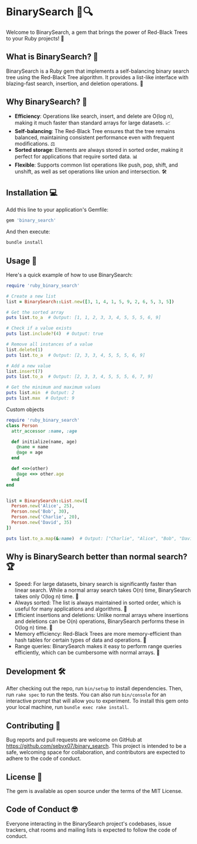 # BinarySearch 🌳🔍

Welcome to BinarySearch, a gem that brings the power of Red-Black Trees to your Ruby projects! 🚀

## What is BinarySearch? 🤔

BinarySearch is a Ruby gem that implements a self-balancing binary search tree using the Red-Black Tree algorithm. It provides a list-like interface with blazing-fast search, insertion, and deletion operations. 💨

## Why BinarySearch? 🌟

- **Efficiency**: Operations like search, insert, and delete are O(log n), making it much faster than standard arrays for large datasets. 📈
- **Self-balancing**: The Red-Black Tree ensures that the tree remains balanced, maintaining consistent performance even with frequent modifications. ⚖️
- **Sorted storage**: Elements are always stored in sorted order, making it perfect for applications that require sorted data. 📊
- **Flexible**: Supports common list operations like push, pop, shift, and unshift, as well as set operations like union and intersection. 🛠️

## Installation 💻

Add this line to your application's Gemfile:

```ruby
gem 'binary_search'
```

And then execute:
```bash
bundle install
```

## Usage 🚀
Here's a quick example of how to use BinarySearch:

```ruby
require 'ruby_binary_search'

# Create a new list
list = BinarySearch::List.new([3, 1, 4, 1, 5, 9, 2, 6, 5, 3, 5])

# Get the sorted array
puts list.to_a  # Output: [1, 1, 2, 3, 3, 4, 5, 5, 5, 6, 9]

# Check if a value exists
puts list.include?(4)  # Output: true

# Remove all instances of a value
list.delete(1)
puts list.to_a  # Output: [2, 3, 3, 4, 5, 5, 5, 6, 9]

# Add a new value
list.insert(7)
puts list.to_a  # Output: [2, 3, 3, 4, 5, 5, 5, 6, 7, 9]

# Get the minimum and maximum values
puts list.min  # Output: 2
puts list.max  # Output: 9
```
Custom objects
```ruby
require 'ruby_binary_search'
class Person
  attr_accessor :name, :age

  def initialize(name, age)
    @name = name
    @age = age
  end

  def <=>(other)
    @age <=> other.age
  end
end


list = BinarySearch::List.new([
  Person.new('Alice', 25),
  Person.new('Bob', 30),
  Person.new('Charlie', 20),
  Person.new('David', 35)
])

puts list.to_a.map(&:name)  # Output: ["Charlie", "Alice", "Bob", "David"]
```

## Why is BinarySearch better than normal search? 🏆

- Speed: For large datasets, binary search is significantly faster than linear search. While a normal array search takes O(n) time, BinarySearch takes only O(log n) time. 🐇
- Always sorted: The list is always maintained in sorted order, which is useful for many applications and algorithms. 📑
- Efficient insertions and deletions: Unlike normal arrays where insertions and deletions can be O(n) operations, BinarySearch performs these in O(log n) time. 🔄
- Memory efficiency: Red-Black Trees are more memory-efficient than hash tables for certain types of data and operations. 💾
- Range queries: BinarySearch makes it easy to perform range queries efficiently, which can be cumbersome with normal arrays. 🎯

## Development 🛠️

After checking out the repo, run `bin/setup` to install dependencies. Then, run `rake spec` to run the tests. You can also run `bin/console` for an interactive prompt that will allow you to experiment.
To install this gem onto your local machine, run `bundle exec rake install`.

## Contributing 🤝

Bug reports and pull requests are welcome on GitHub at https://github.com/sebyx07/binary_search. This project is intended to be a safe, welcoming space for collaboration, and contributors are expected to adhere to the code of conduct.

## License 📄
The gem is available as open source under the terms of the MIT License.

## Code of Conduct 🤓
Everyone interacting in the BinarySearch project's codebases, issue trackers, chat rooms and mailing lists is expected to follow the code of conduct.